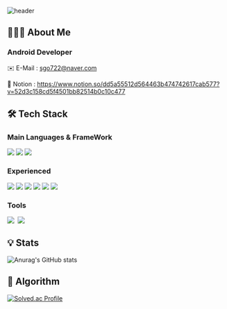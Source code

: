 ![header](https://capsule-render.vercel.app/api?type=slice&color=auto&height=300&section=header&text=Hi!%20I'm%20Jun_Yeong&fontSize=90)




## 👨🏻‍💻 About Me
### Android Developer

✉️ E-Mail : sgo722@naver.com

📝 Notion : https://www.notion.so/dd5a55512d564463b474742617cab577?v=52d3c158cd5f4501bb82514b0c10c477

## 🛠️ Tech Stack 
### Main Languages & FrameWork
<p>
  <img src="https://img.shields.io/badge/C++-00599C?style=for-the-badge&logo=c%2B%2B&logoColor=white"/>
  <img src="https://img.shields.io/badge/JAVA-007396?style=for-the-badge&logo=OpenJDK&logoColor=white">
  <img src="https://img.shields.io/badge/Spring-6DB33F.svg?&style=for-the-badge&logo=Spring&logoColor=white">
</p>

### Experienced
<p>
  <img src="https://img.shields.io/badge/C++-00599C?style=for-the-badge&logo=c%2B%2B&logoColor=white"/> <img src="https://img.shields.io/badge/JAVA-007396?style=for-the-badge&logo=OpenJDK&logoColor=white"> <img src="https://img.shields.io/badge/MySQL-4479A1?style=for-the-badge&logo=MySQL&logoColor=white"> <img src="https://img.shields.io/badge/github-181717?style=for-the-badge&logo=github&logoColor=white"> <img src="https://img.shields.io/badge/Amazon AWS-232F3E?style=for-the-badge&logo=Amazon%20AWS&logoColor=white"/></a>
<img src="https://img.shields.io/badge/Spring-6DB33F.svg?&style=for-the-badge&logo=Spring&logoColor=white">
</p>

### Tools
<p>
  <img src="https://img.shields.io/badge/Github-181717?style=flat-square&logo=Github&logoColor=white"/>&nbsp
  <img src="https://img.shields.io/badge/Notion-181717?style=flat-square&logo=Notion&logoColor=white"/>&nbsp
</p>

## 💡 Stats

![Anurag's GitHub stats](https://github-readme-stats.vercel.app/api?username=sgo722&show_icons=true&theme=merko)

## 🧩 Algorithm
[![Solved.ac Profile](http://mazassumnida.wtf/api/v2/generate_badge?boj=sgo722)](https://solved.ac/sgo722/)
